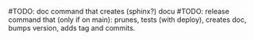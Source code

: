 #TODO: doc command that creates (sphinx?) docu
#TODO: release command that (only if on main): prunes, tests (with deploy), creates doc, bumps version, adds tag and commits.